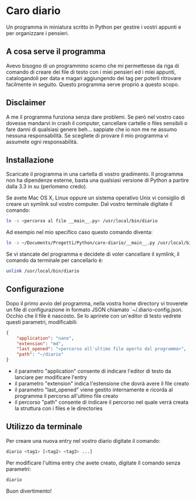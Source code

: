 # Caro diario

Un programma in miniatura scritto in Python per gestire i vostri appunti 
e per organizzare i pensieri.

## A cosa serve il programma

Avevo bisogno di un programmino scemo che mi permettesse da riga di 
comando di creare dei file 
di testo con i miei pensieri ed i miei appunti, catalogandoli per data e 
magari aggiungendo dei tag per 
poterli ritrovare facilmente in seguito.
Questo programma serve proprio a questo scopo.


## Disclaimer

A me il programma funziona senza dare problemi. Se però nel vostro caso 
dovesse mandarvi in crash 
il computer, cancellare cartelle o files sensibili o fare danni di 
qualsiasi genere beh... sappiate che io
non me ne assumo nessuna responsabilità. Se scegliete di provare il mio 
programma vi assumete ogni responsabilità.

## Installazione 

Scaricate il programma in una cartella di vostro gradimento. Il 
programma non ha dipendenze esterne, basta 
una qualsiasi versione di Python a partire dalla 3.3 in su (perlomeno 
credo).

Se avete Mac OS X, Linux oppure un sistema operativo Unix vi consiglio 
di creare un symlink sul vostro computer. 
Dal vostro terminale digitate il comando:

~~~~sh
ln -s <percorso al file __main__.py> /usr/local/bin/diario
~~~~

Ad esempio nel mio specifico caso questo comando diventa:

~~~~sh
ln -s ~/Documents/Progetti/Python/caro-diario/__main__.py /usr/local/bin/diario
~~~~

Se vi stancate del programma e decidete di voler cancellare il symlink, 
il comando da terminale per cancellarlo è:

~~~~sh
unlink /usr/local/bin/diario
~~~~

## Configurazione

Dopo il primo avvio del programma, nella vostra home directory vi 
troverete un file di configurazione in formato JSON 
chiamato `~/.diario-config.json. Occhio che il file è nascosto.
Se lo aprirete con un'editor di testo vedrete questi parametri, 
modificabili:

~~~~json
{
    "application": "nano",
    "extension": "md",
    "last_opened": "<percorso all'ultimo file aperto dal programma>",
    "path": "~/diario"
}
~~~~

* il parametro "application" consente di indicare l'editor di testo da lanciare per modificare l'entry
* il parametro "extension" indica l'estensione che dovrà avere il file creato
* il parametro "last_opened" viene gestito internamente e ricorda al programma il percorso all'ultimo file creato
* il percorso "path" consente di indicare il percorso nel quale verrà creata la struttura con i files e le directories

## Utilizzo da terminale

Per creare una nuova entry nel vostro diario digitate il comando:

~~~~sh
diario <tag1> [<tag2> <tag3> ...]
~~~~

Per modificare l'ultima entry che avete creato, digitate il comando 
senza parametri:

~~~~sh
diario
~~~~

Buon divertimento!
